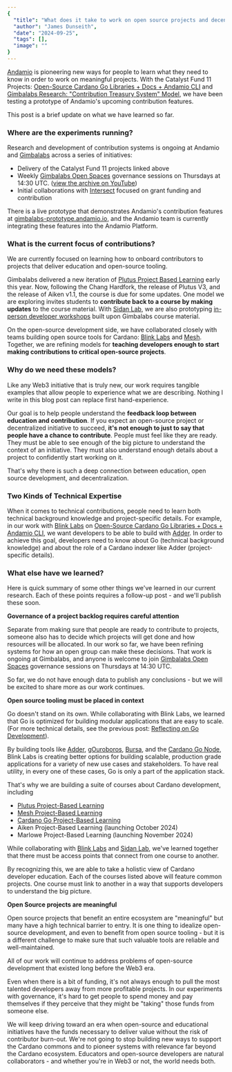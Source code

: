 ```yaml
---
{
  "title": "What does it take to work on open source projects and decentralized initiatives?",
  "author": "James Dunseith",
  "date": "2024-09-25",
  "tags": [],
  "image": ""
}
---
```


[Andamio](https://www.andamio.io/) is pioneering new ways for people to learn what they need to know in order to work on meaningful projects. With the Catalyst Fund 11 Projects: [Open-Source Cardano Go Libraries + Docs + Andamio CLI](https://projectcatalyst.io/funds/11/cardano-open-developers/open-source-cardano-go-libraries-docs-andamio-cli) and [Gimbalabs Research: "Contribution Treasury System" Model](https://projectcatalyst.io/funds/11/cardano-open-ecosystem/gimbalabs-research-contribution-treasury-system-model), we have been testing a prototype of Andamio's upcoming contribution features.

This post is a brief update on what we have learned so far.

### Where are the experiments running?

Research and development of contribution systems is ongoing at Andamio and [Gimbalabs](https://gimbalabs.com/) across a series of initiatives:

- Delivery of the Catalyst Fund 11 projects linked above
- Weekly [Gimbalabs Open Spaces](https://gimbalabs.com/calendar) governance sessions on Thursdays at 14:30 UTC. ([view the archive on YouTube](https://www.youtube.com/watch?v=vwqjZNGIZ4E&list=PLCCIAmutGEbdijNNWGEfJMTpn9KVttV3t))
- Initial collaborations with [Intersect](https://www.intersectmbo.org/) focused on grant funding and contribution

There is a live prototype that demonstrates Andamio's contribution features at [gimbalabs-prototype.andamio.io](https://gimbalabs-prototype.andamio.io/), and the Andamio team is currently integrating these features into the Andamio Platform.

### What is the current focus of contributions?

We are currently focused on learning how to onboard contributors to projects that deliver education and open-source tooling.

Gimbalabs delivered a new iteration of [Plutus Project Based Learning](https://www.andamio.io/course/ppbl2024) early this year. Now, following the Chang Hardfork, the release of Plutus V3, and the release of Aiken v1.1, the course is due for some updates. One model we are exploring invites students to **contribute back to a course by making updates** to the course material. With [Sidan Lab](https://www.sidan.io/), we are also prototyping [in-person developer workshops](https://x.com/sidan_lab/status/1832435052892057756) built upon Gimbalabs course material.

On the open-source development side, we have collaborated closely with teams building open source tools for Cardano: [Blink Labs](https://blinklabs.io/) and [Mesh](https://meshjs.dev/). Together, we are refining models for **teaching developers enough to start making contributions to critical open-source projects**.

### Why do we need these models?

Like any Web3 initiative that is truly new, our work requires tangible examples that allow people to experience what we are describing. Nothing I write in this blog post can replace first hand-experience.

Our goal is to help people understand the **feedback loop between education and contribution**. If you expect an open-source project or decentralized initiative to succeed, **it's not enough to just to say that people have a chance to contribute**. People must feel like they are ready. They must be able to see enough of the big picture to understand the context of an initiative. They must also understand enough details about a project to confidently start working on it.

That's why there is such a deep connection between education, open source development, and decentralization.

### Two Kinds of Technical Expertise

When it comes to technical contributions, people need to learn both technical background knowledge and project-specific details. For example, in our work with
[Blink Labs](https://blinklabs.io/) on [Open-Source Cardano Go Libraries + Docs + Andamio CLI](https://projectcatalyst.io/funds/11/cardano-open-developers/open-source-cardano-go-libraries-docs-andamio-cli), we want developers to be able to build with [Adder](https://github.com/blinklabs-io/adder). In order to achieve this goal, developers need to know about Go (technical background knowledge) and about the role of a Cardano indexer like Adder (project-specific details).

### What else have we learned?

Here is quick summary of some other things we've learned in our current research. Each of these points requires a follow-up post - and we'll publish these soon.

**Governance of a project backlog requires careful attention**

Separate from making sure that people are ready to contribute to projects, someone also has to decide which projects will get done and how resources will be allocated. In our work so far, we have been refining systems for how an open group can make these decisions. That work is ongoing at Gimbalabs, and anyone is welcome to join [Gimbalabs Open Spaces](https://gimbalabs.com/calendar) governance sessions on Thursdays at 14:30 UTC.

So far, we do not have enough data to publish any conclusions - but we will be excited to share more as our work continues.

**Open source tooling must be placed in context**

Go doesn't stand on its own. While collaborating with Blink Labs, we learned that Go is optimized for building modular applications that are easy to scale. (For more technical details, see the previous post: [Reflecting on Go Development](/019)).

By building tools like [Adder](https://github.com/blinklabs-io/adder), [gOuroboros](https://github.com/blinklabs-io/gouroboros), [Bursa](https://github.com/blinklabs-io/bursa), and the [Cardano Go Node](https://github.com/blinklabs-io/node), Blink Labs is creating better options for building scalable, production grade applications for a variety of new use cases and stakeholders. To have real utility, in every one of these cases, Go is only a part of the application stack.

That's why we are building a suite of courses about Cardano development, including 
- [Plutus Project-Based Learning]()
- [Mesh Project-Based Learning]()
- [Cardano Go Project-Based Learning]()
- Aiken Project-Based Learning (launching October 2024)
- Marlowe Project-Based Learning (launching November 2024)

While collaborating with [Blink Labs](https://blinklabs.io/) and [Sidan Lab](https://www.sidan.io/), we've learned together that there must be access points that connect from one course to another.

By recognizing this, we are able to take a holistic view of Cardano developer education. Each of the courses listed above will feature common projects. One course must link to another in a way that supports developers to understand the big picture.

**Open Source projects are meaningful**

Open source projects that benefit an entire ecosystem are "meaningful" but many have a high technical barrier to entry. It is one thing to idealize open-source development, and even to benefit from open source tooling - but it is a different challenge to make sure that such valuable tools are reliable and well-maintained.

All of our work will continue to address problems of open-source development that existed long before the Web3 era.

Even when there is a bit of funding, it's not always enough to pull the most talented developers away from more profitable projects. In our experiments with governance, it's hard to get people to spend money and pay themselves if they perceive that they might be "taking" those funds from someone else. 

We will keep driving toward an era when open-source and educational initiatives have the funds necessary to deliver value without the risk of contributor burn-out. We're not going to stop building new ways to support the Cardano commons and to pioneer systems with relevance far beyond the Cardano ecosystem. Educators and open-source developers are natural collaborators - and whether you're in Web3 or not, the world needs both.
